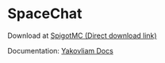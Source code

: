 # SpaceChat

Download at [SpigotMC (Direct download link)](https://www.spigotmc.org/resources/spacechat-1-7-1-16-5-json-hover-events-commands.78353/)

Documentation: [Yakovliam Docs](https://docs.yakovliam.com/)
